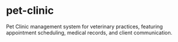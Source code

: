 # pet-clinic
Pet Clinic management system for veterinary practices, featuring appointment scheduling, medical records, and client communication.
